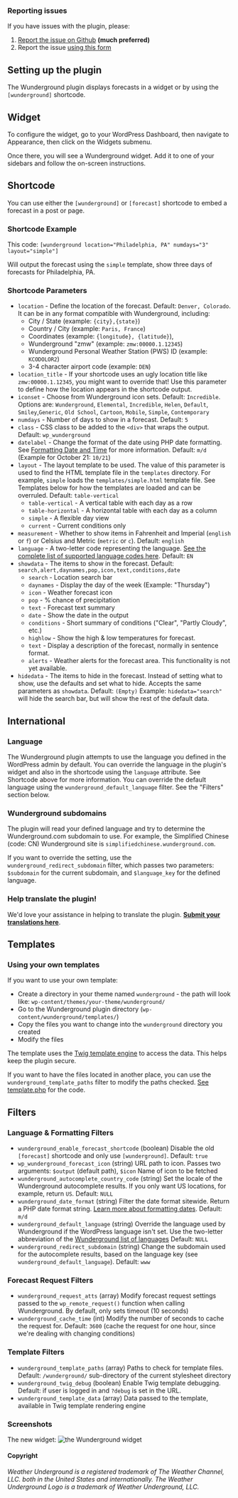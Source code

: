### Reporting issues ###

If you have issues with the plugin, please:

1. [Report the issue on Github](https://github.com/katzwebservices/Wunderground/issues/new) __(much preferred)__
2. Report the issue [using this form](https://widget.uservoice.com/omnibox/Csq4WQZTBPGtRqSZXIsNA?mode=contact&locale=en&forum_id=254985&contact_us=true&accent_color=007DBF&embed_type=popover&trigger_method=custom_trigger&menu=true&screenshot_enabled=false&contact_enabled=true&feedback_enabled=false&smartvote=false)

## Setting up the plugin

The Wunderground plugin displays forecasts in a widget or by using the `[wunderground]` shortcode.

## Widget
To configure the widget, go to your WordPress Dashboard, then navigate to Appearance, then click on the Widgets submenu.

Once there, you will see a Wunderground widget. Add it to one of your sidebars and follow the on-screen instructions.

## Shortcode

You can use either the `[wunderground]` or `[forecast]` shortcode to embed a forecast in a post or page.

### Shortcode Example

This code:
`[wunderground location="Philadelphia, PA" numdays="3" layout="simple"]`

Will output the forecast using the `simple` template, show three days of forecasts for Philadelphia, PA.

### Shortcode Parameters

* `location` - Define the location of the forecast. Default: `Denver, Colorado`. It can be in any format compatible with Wunderground, including:
	*  City / State (example: `{city},{state}`)
	*  Country / City (example: `Paris, France`)
	*  Coordinates (example: `{longitude}, {latitude}`),
	*  Wunderground "zmw" (example: `zmw:00000.1.12345`)
	*  Wunderground Personal Weather Station (PWS) ID (example: `KCODOLOR2`)
	*  3-4 character airport code (example: `DEN`)
* `location_title` - If your shortcode uses an ugly location title like `zmw:00000.1.12345`, you might want to override that! Use this parameter to define how the location appears in the shortcode output.
* `iconset` - Choose from Wunderground icon sets. Default: `Incredible`. Options are: `Wunderground`, `Elemental`, `Incredible`, `Helen`, `Default`, `Smiley`,`Generic`, `Old School`, `Cartoon`, `Mobile`, `Simple`, `Contemporary`
* `numdays` - Number of days to show in a forecast. Default: `5`
* `class` - CSS class to be added to the `<div>` that wraps the output. Default: `wp_wunderground`
* `datelabel` - Change the format of the date using PHP date formatting. See [Formatting Date and Time](http://codex.wordpress.org/Formatting_Date_and_Time) for more information. Default: `m/d` (Example for October 21: `10/21`)
* `layout` - The layout template to be used. The value of this parameter is used to find the HTML template file in the `templates` directory. For example, `simple` loads the `templates/simple.html` template file. See Templates below for how the templates are loaded and can be overruled. Default: `table-vertical`
	- `table-vertical` - A vertical table with each day as a row
	- `table-horizontal` - A horizontal table with each day as a column
	- `simple` - A flexible day view
	- `current` - Current conditions only
* `measurement` - Whether to show items in Fahrenheit and Imperial (`english` or `f`) or Celsius and Metric (`metric` or `c`). Default: `english`
* `language` - A two-letter code representing the language. [See the complete list of supported language codes here](http://www.wunderground.com/weather/api/d/docs?d=language-support&MR=1). Default: `EN`
* `showdata` - The items to show in the forecast. Default: `search,alert,daynames,pop,icon,text,conditions,date`
	- `search` - Location search bar
	- `daynames` - Display the day of the week (Example: "Thursday")
	- `icon` - Weather forecast icon
	- `pop` - % chance of precipitation
	- `text` - Forecast text summary
	- `date` - Show the date in the output
	- `conditions` - Short summary of conditions ("Clear", "Partly Cloudy", etc.)
	- `highlow` - Show the high & low temperatures for forecast.
	- `text` - Display a description of the forecast, normally in sentence format.
	- `alerts` - Weather alerts for the forecast area. This functionality is not yet available.
* `hidedata` - The items to hide in the forecast. Instead of setting what to show, use the defaults and set what to hide. Accepts the same parameters as `showdata`. Default: `(Empty)` Example: `hidedata="search"` will hide the search bar, but will show the rest of the default data.

## International

### Language
The Wunderground plugin attempts to use the language you defined in the WordPress admin by default. You can override the language in the plugin's widget and also in the shortcode using the `language` attribute. See Shortcode above for more information. You can override the default language using the `wunderground_default_language` filter. See the "Filters" section below.

### Wunderground subdomains
The plugin will read your defined language and try to determine the Wunderground.com subdomain to use. For example, the Simplified Chinese (code: CN) Wunderground site is `simplifiedchinese.wunderground.com`.

If you want to override the setting, use the `wunderground_redirect_subdomain` filter, which passes two parameters:  `$subdomain` for the current subdomain, and `$language_key` for the defined language.

### Help translate the plugin!

We'd love your assistance in helping to translate the plugin. __[Submit your translations here](https://www.transifex.com/projects/p/wunderground/)__.

## Templates

### Using your own templates
If you want to use your own template:

* Create a directory in your theme named `wunderground` - the path will look like: `wp-content/themes/your-theme/wunderground/`
* Go to the Wunderground plugin directory (`wp-content/wunderground/templates/`)
* Copy the files you want to change into the `wunderground` directory you created
* Modify the files

The template uses the [Twig template engine](http://twig.sensiolabs.org) to access the data. This helps keep the plugin secure.

If you want to have the files located in another place, you can use the `wunderground_template_paths` filter to modify the paths checked. [See template.php](https://github.com/katzwebservices/Wunderground/blob/master/template.php#L30) for the code.

## Filters

### Language & Formatting Filters

* `wunderground_enable_forecast_shortcode` (boolean) Disable the old `[forecast]` shortcode and only use `[wunderground]`. Default: `true`
* `wp_wunderground_forecast_icon` (string) URL path to icon. Passes two arguments: `$output` (default path), `$icon` Name of icon to be fetched
* `wunderground_autocomplete_country_code` (string) Set the locale of the Wunderground autocomplete results. If you only want US locations, for example, return `US`. Default: `NULL`
* `wunderground_date_format` (string) Filter the date format sitewide. Return a PHP date format string. [Learn more about formatting dates](http://codex.wordpress.org/Formatting_Date_and_Time). Default: `m/d`
* `wunderground_default_language` (string) Override the language used by Wunderground if the WordPress language isn't set. Use the two-letter abbreviation of the [Wunderground list of languages](http://www.wunderground.com/weather/api/d/docs?d=language-support&MR=1) Default: `NULL`
* `wunderground_redirect_subdomain` (string) Change the subdomain used for the autocomplete results, based on the language key (see `wunderground_default_language`). Default: `www`

### Forecast Request Filters

* `wunderground_request_atts` (array) Modify forecast request settings passed to the `wp_remote_request()` function when calling Wunderground. By default, only sets timeout (10 seconds)
* `wunderground_cache_time` (int) Modify the number of seconds to cache the request for. Default: `3600` (cache the request for one hour, since we're dealing with changing conditions)

### Template Filters

* `wunderground_template_paths` (array) Paths to check for template files. Default: `/wunderground/` sub-directory of the current stylesheet directory
* `wunderground_twig_debug` (boolean) Enable Twig template debugging. Default: if user is logged in and `?debug` is set in the URL.
* `wunderground_template_data` (array) Data passed to the template, available in Twig template rendering engine


### Screenshots

The new widget:
![the Wunderground widget](https://raw.githubusercontent.com/katzwebservices/Wunderground/master/screenshot-1.jpg)

#### Copyright

*Weather Underground is a registered trademark of The Weather Channel, LLC. both in the United States and internationally. The Weather Underground Logo is a trademark of Weather Underground, LLC.*
